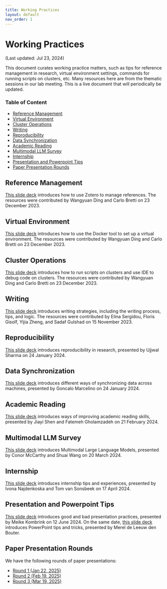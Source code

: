```yaml
---
title: Working Practices
layout: default
nav_order: 1
---
```


# Working Practices

(Last updated: Jul 23, 2024)

This document curates working practice matters, such as tips for reference management in research, virtual environment settings, commands for running scripts on clusters, etc.
Many resources here are from the thematic sessions in our lab meeting.
This is a live document that will periodically be updated.

### Table of Content

- [Reference Management](#reference-management)
- [Virtual Environment](#virtual-environment)
- [Cluster Operations](#cluster-operations)
- [Writing](#writing)
- [Reproducibility](#reproduce)
- [Data Synchronization](#data-sync)
- [Academic Reading](#academic-reading)
- [Multimodal LLM Survey](#multimodal-llm-survey)
- [Internship](#internship)
- [Presentation and Powerpoint Tips](#presentation-powerpoint)
- [Paper Presentation Rounds](#paper-presentation-rounds)

## <a name="reference-management"></a>Reference Management

[This slide deck](files/zotero.pdf) introduces how to use Zotero to manage references.
The resources were contributed by Wangyuan Ding and Carlo Bretti on 23 December 2023.

## <a name="virtual-environment"></a>Virtual Environment

[This slide deck](files/docker.pdf) introduces how to use the Docker tool to set up a virtual environment.
The resources were contributed by Wangyuan Ding and Carlo Bretti on 23 December 2023.

## <a name="cluster-operations"></a>Cluster Operations

[This slide deck](files/cluster-operations.pdf) introduces how to run scripts on clusters and use IDE to debug code on clusters.
The resources were contributed by Wangyuan Ding and Carlo Bretti on 23 December 2023.

## <a name="writing"></a>Writing

[This slide deck](files/writing.pdf) introduces writing strategies, including the writing process, tips, and logic. The resources were contributed by Elina Sergidou, Floris Gisolf, Yijia Zheng, and Sadaf Gulshad on 15 November 2023.

## <a name="reproduce"></a>Reproducibility

[This slide deck](files/reproducibility.pdf) introduces reproducibility in research, presented by Ujjwal Sharma on 24 January 2024.

## <a name="data-sync"></a>Data Synchronization

[This slide deck](files/sync-data.pdf) introduces different ways of synchronizing data across machines, presented by Goncalo Marcelino on 24 January 2024.

## <a name="academic-reading"></a>Academic Reading

[This slide deck](files/improve-academic-reading.pdf) introduces ways of improving academic reading skills, presented by Jiayi Shen and Fatemeh Gholamzadeh on 21 February 2024.

## <a name="multimodal-llm-survey"></a>Multimodal LLM Survey

[This slide deck](files/surve-multimodal-llm.pdf) introduces Multimodal Large Language Models, presented by Conor McCarthy and Shuai Wang on 20 March 2024.

## <a name="internship"></a>Internship

[This slide deck](files/internship.pdf) introduces internship tips and experiences, presented by Ivona Najdenkoska and Tom van Sonsbeek on 17 April 2024.

## <a name="presentation-powerpoint"></a>Presentation and Powerpoint Tips

[This slide deck](files/how-to-present.pdf) introduces good and bad presentation practices, presented by Meike Kombrink on 12 June 2024. On the same date, [this slide deck](files/powerpoint-tips.pdf) introduces PowerPoint tips and tricks, presented by Merel de Leeuw den Bouter.

## <a name="paper-presentation-rounds"></a>Paper Presentation Rounds

We have the following rounds of paper presentations:
- [Round 1 (Jan 22, 2025)](files/paper-presentation-round-1-jan-22-2025.pdf)
- [Round 2 (Feb 19, 2025)](files/paper-presentation-round-2-feb-19-2025.pdf)
- [Round 3 (Mar 19, 2025)](files/paper-presentation-round-3-mar-19-2025.pdf)